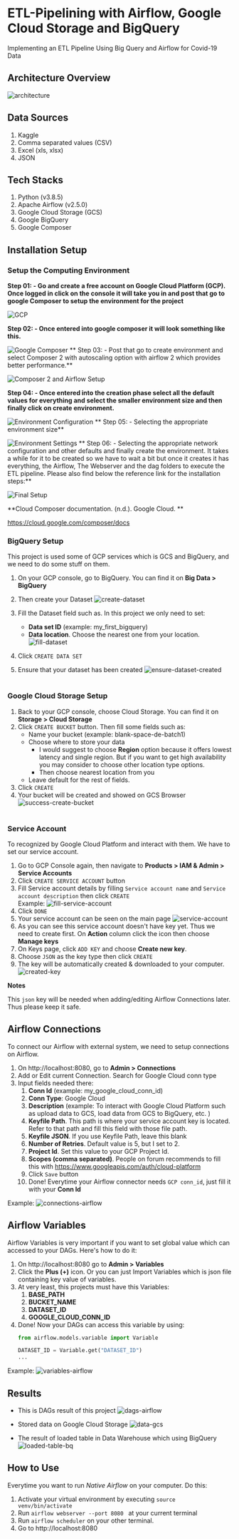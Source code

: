 # ETL-Pipelining with Airflow, Google Cloud Storage and BigQuery
Implementing an ETL Pipeline Using Big Query and Airflow for Covid-19 Data


## **Architecture Overview**
![architecture](results/system_architecture.jpg)

## **Data Sources**
1. Kaggle
2. Comma separated values (CSV)
3. Excel (xls, xlsx)
4. JSON

## **Tech Stacks**
1. Python (v3.8.5)
2. Apache Airflow (v2.5.0)
3. Google Cloud Storage (GCS)
4. Google BigQuery
5. Google Composer

## **Installation Setup**
### Setup the Computing Environment
**Step 01: - Go and create a free account on Google Cloud Platform (GCP). Once logged in click on the console it will take you in and post that go to google Composer to setup the environment for the project**

![GCP](results/step01.png)

**Step 02: - Once entered into google composer it will look something like this.**

![Google Composer](results/step02.png)
**
Step 03: - Post that go to create environment and select Composer 2 with autoscaling option with airflow 2 which provides better performance.**

![Composer 2 and Airflow Setup](results/step03.png)

**Step 04: - Once entered into the creation phase select all the default values for everything and select the smaller environment size and then finally click on create environment.**

![Environment Configuration](results/step04.png)
**
Step 05: - Selecting the appropriate environment size**

![Environment Settings](results/step05.png)
**
Step 06: - Selecting the appropriate network configuration and other defaults and finally create the environment. It takes a while for it to be created so we have to wait a bit but once it creates it has everything, the Airflow, The Webserver and the dag folders to execute the ETL pipeline. Please also find below the reference link for the installation steps:**

![Final Setup](results/step06.png)

**Cloud Composer documentation. (n.d.). Google Cloud. **

https://cloud.google.com/composer/docs





### BigQuery Setup
This project is used some of GCP services which is GCS and BigQuery, and we need to do some stuff on them.
1. On your GCP console, go to BigQuery. You can find it on **Big Data > BigQuery**
2. Then create your Dataset ![create-dataset](/images/Create%20Dataset%20menu.png)
3. Fill the Dataset field such as. In this project we only need to set:
   - **Data set ID** (example: my_first_bigquery)
   - **Data location**. Choose the nearest one from your location.
  ![fill-dataset](/images/Create%20BigQuery%20Dataset.png)
   
4. Click `CREATE DATA SET`
5. Ensure that your dataset has been created
![ensure-dataset-created](/images/Ensure%20BQ%20Dataset%20created.png)
<br><br>
### Google Cloud Storage Setup
1. Back to your GCP console, choose Cloud Storage. You can find it on **Storage > Cloud Storage**
2. Click `CREATE BUCKET` button. Then fill some fields such as:
   - Name your bucket (example: blank-space-de-batch1)
   - Choose where to store your data
     - I would suggest to choose **Region** option because it offers lowest latency and single region. But if you want to get high availability you may consider to choose other location type options.
     - Then choose nearest location from you
   - Leave default for the rest of fields.
3. Click `CREATE`
4. Your bucket will be created and showed on GCS Browser
   ![success-create-bucket](images/Success%20Create%20Bucket.png)
<br><br>
### Service Account
To recognized by Google Cloud Platform and interact with them. We have to set our service account.
1. Go to GCP Console again, then navigate to **Products > IAM & Admin > Service Accounts**
2. Click `CREATE SERVICE ACCOUNT` button
3. Fill Service account details by filling `Service account name` and `Service account description` then click `CREATE` 
   <br>Example:
   ![fill-service-account](images/Fill%20Create%20Service%20Account.png)
4. Click `DONE`
5. Your service account can be seen on the main page
   ![service-account](/images/Service%20accounts.png)
6. As you can see this service account doesn't have key yet. Thus we need to create first. On **Action** column click the icon then choose **Manage keys**
7. On Keys page, click `ADD KEY` and choose **Create new key**.
8. Choose `JSON` as the key type then click `CREATE`
9. The key will be automatically created & downloaded to your computer.
  ![created-key](/images/Key%20created%20and%20downloaded%20to%20computer.png)

**Notes**

This `json` key will be needed when adding/editing Airflow Connections later. Thus please keep it safe.

## Airflow Connections
To connect our Airflow with external system, we need to setup connections on Airflow.
1. On http://localhost:8080, go to **Admin > Connections**
2. Add or Edit current Connection. Search for Google Cloud conn type
3. Input fields needed there:
   1. **Conn Id** (example: my_google_cloud_conn_id)
   2. **Conn Type**: Google Cloud
   3. **Description** (example: To interact with Google Cloud Platform such as upload data to GCS, load data from GCS to BigQuery, etc. )
   4. **Keyfile Path**. This path is where your service account key is located. Refer to that path and fill this field with those file path.
   5. **Keyfile JSON**. If you use Keyfile Path, leave this blank
   6. **Number of Retries**. Default value is 5, but I set to 2.
   7. **Project Id**. Set this value to your GCP Project Id.
   8. **Scopes (comma separated)**. People on forum recommends to fill this with https://www.googleapis.com/auth/cloud-platform
   9. Click `Save` button
   10. Done! Everytime your Airflow connector needs `GCP conn_id`, just fill it with your **Conn Id**

Example:
![connections-airflow](images/Setup%20GCP%20Connections%20in%20Airflow.png)

## Airflow Variables
Airflow Variables is very important if you want to set global value which can accessed to your DAGs. Here's how to do it:
1. On http://localhost:8080 go to **Admin > Variables**
2. Click the **Plus (+)** icon. Or you can just Import Variables which is json file containing key value of variables.
3. At very least, this projects must have this Variables:
   1. **BASE_PATH**
   2. **BUCKET_NAME**
   3. **DATASET_ID**
   4. **GOOGLE_CLOUD_CONN_ID**
4. Done! Now your DAGs can access this variable by using:
   ```python
   from airflow.models.variable import Variable
   
   DATASET_ID = Variable.get("DATASET_ID")
   ...
   ```

Example:
![variables-airflow](images/Set%20Airflow%20Variable.png)

## Results
- This is DAGs result of this project
![dags-airflow](images/List%20DAGS%20Airflow.png)

- Stored data on Google Cloud Storage
![data-gcs](images/Final%20Result%20Data%20on%20GCS.png)

- The result of loaded table in Data Warehouse which using BigQuery
![loaded-table-bq](images/Final%20Result%20Data%20on%20BigQuery.png)


## How to Use
Everytime you want to run *Native Airflow* on your computer. Do this: 
1. Activate your virtual environment by executing `source venv/bin/activate`
2. Run `airflow webserver --port 8080 ` at your current terminal
3. Run `airflow scheduler` on your other terminal.
4. Go to http://localhost:8080 
